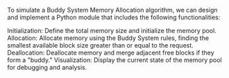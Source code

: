To simulate a Buddy System Memory Allocation algorithm, we can design and implement a Python module that includes the following functionalities:

Initialization: Define the total memory size and initialize the memory pool.
Allocation: Allocate memory using the Buddy System rules, finding the smallest available block size greater than or equal to the request.
Deallocation: Deallocate memory and merge adjacent free blocks if they form a "buddy."
Visualization: Display the current state of the memory pool for debugging and analysis.
